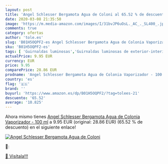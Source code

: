 ```yaml
---
layout: post
title: 'Angel Schlesser Bergamota Agua de Coloni al 65.52 % de descuento'
date: 2020-03-08 21:35:50
image: 'https://m.media-amazon.com/images/I/31bvJP6uOsL._AC_._SL400_.jpg'
comments: true
category: ofertas
author: 'tole.es'
slug: 'B01H5OQPF2-es Angel Schlesser Bergamota Agua de Colonia Vaporizador -...'
sku: 'B01H5OQPF2-es'
tags: [ 'Guirnaldas luminosas','Guirnaldas luminosas de exterior-interior','Guirnaldas luminosas de interior','Iluminación','agua','colonia','de', ]
actualPrice: 9.95 EUR
currency: EUR
price: 9.95
comparePrice: 28.86 EUR
prodname: 'Angel Schlesser Bergamota Agua de Colonia Vaporizador - 100 ml'
country: 'es'
flag: '🇪🇸'
brand: ''
buyurl: 'https://www.amazon.es/dp/B01H5OQPF2/?tag=tolees-21'
descuento: '65.52'
average: '10.825'
---
```


Ahora mismo tienes [Angel Schlesser Bergamota Agua de Colonia Vaporizador - 100 ml](https://www.amazon.es/dp/B01H5OQPF2/?tag=tolees-21) a 9.95 EUR (original: 28.86 EUR) (65.52 %  de descuento) en el siguiente enlace!

[![Angel Schlesser Bergamota Agua de Coloni](https://m.media-amazon.com/images/I/31bvJP6uOsL._AC_._SL400_.jpg)](https://www.amazon.es/dp/B01H5OQPF2/?tag=tolees-21)

🔎:


[🛒 Visítala!!!](https://www.amazon.es/dp/B01H5OQPF2/?tag=tolees-21)
